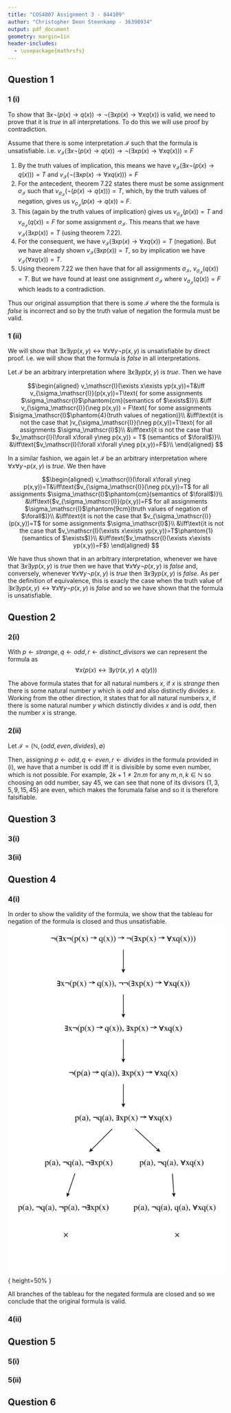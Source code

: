 ```yaml
---
title: "COS4807 Assignment 3 - 844109"
author: "Christopher Deon Steenkamp - 36398934"
output: pdf_document
geometry: margin=1in
header-includes:
  - \usepackage{mathrsfs}
---
```

## Question 1

### 1 (i)

To show that $\exists x\neg(p(x)\rightarrow q(x))\rightarrow\neg(\exists xp(x)\rightarrow \forall xq(x))$ is valid, we need to prove that it is $true$ in all interpretations. To do this we will use proof by contradiction.

Assume that there is some interpretation $\mathscr{I}$ such that the formula is unsatisfiable. i.e. $v_\mathscr{I}(\exists x\neg(p(x)\rightarrow q(x))\rightarrow\neg(\exists xp(x)\rightarrow \forall xq(x)))=F$

1. By the truth values of implication, this means we have $v_\mathscr{I}(\exists x\neg(p(x)\rightarrow q(x)))=T$ and $v_\mathscr{I}( \neg(\exists xp(x)\rightarrow \forall xq(x)))=F$
1. For the antecedent, theorem 7.22 states there must be some assignment $\sigma_\mathscr{I}$ such that $v_{\sigma_\mathscr{I}}(\neg(p(x)\rightarrow q(x)))=T$, which, by the truth values of negation, gives us $v_{\sigma_\mathscr{I}}(p(x)\rightarrow q(x))=F$.
1. This (again by the truth values of implication) gives us $v_{\sigma_\mathscr{I}}(p(x))=T$ and $v_{\sigma_\mathscr{I}}(q(x))=F$ for some assignment $\sigma_\mathscr{I}$. This means that we have $v_\mathscr{I}(\exists xp(x)) = T$ (using theorem 7.22).
1. For the consequent, we have $v_\mathscr{I}(\exists xp(x)\rightarrow \forall xq(x))=T$ (negation). But we have already shown $v_\mathscr{I}(\exists xp(x)) = T$, so by implication we have $v_\mathscr{I}(\forall xq(x))=T$.
1. Using theorem 7.22 we then have that for all assignments $\sigma_\mathscr{I}$, $v_{\sigma_\mathscr{I}}(q(x))=T$. But we have found at least one assignment $\sigma_\mathscr{I}$ where $v_{\sigma_\mathscr{I}}(q(x))=F$ which leads to a contradiction.

Thus our original assumption that there is some $\mathscr{I}$ where the the formula is $false$ is incorrect and so by the truth value of negation the formula must be valid.

### 1 (ii)

We will show that $\exists x\exists yp(x,y)\leftrightarrow\forall x\forall y\neg p(x,y)$ is unsatisfiable by direct proof. i.e. we will show that the formula is $false$ in all interpretations.

Let $\mathscr{I}$ be an arbitrary interpretation where $\exists x\exists yp(x,y)$ is $true$. Then we have

$$\begin{aligned}
v_\mathscr{I}(\exists x\exists yp(x,y))=T&\iff v_{\sigma_\mathscr{I}}(p(x,y))=T\text{ for some assignments $\sigma_\mathscr{I}$\phantom{cm}(semantics of $\exists$)}\\
&\iff v_{\sigma_\mathscr{I}}(\neg p(x,y)) = F\text{ for some assignments $\sigma_\mathscr{I}$\phantom{4}(truth values of negation)}\\
&\iff\text{it is not the case that }v_{\sigma_\mathscr{I}}(\neg p(x,y))=T\text{ for all assignments $\sigma_\mathscr{I}$}\\
&\iff\text{it is not the case that $v_\mathscr{I}(\forall x\forall y\neg p(x,y)) = T$ (semantics of $\forall$)}\\
&\iff\text{$v_\mathscr{I}(\forall x\forall y\neg p(x,y))=F$}\\
\end{aligned}
$$

In a similar fashion, we again let $\mathscr{I}$ be an arbitrary interpretation where $\forall x\forall y\neg p(x,y)$ is $true$. We then have

$$\begin{aligned}
v_\mathscr{I}(\forall x\forall y\neg p(x,y))=T&\iff\text{$v_{\sigma_\mathscr{I}}(\neg p(x,y))=T$ for all assignments $\sigma_\mathscr{I}$\phantom{cm}(semantics of $\forall$)}\\
&\iff\text{$v_{\sigma_\mathscr{I}}(p(x,y))=F$ for all assignments $\sigma_\mathscr{I}$\phantom{9cm}(truth values of negation of $\forall$)}\\
&\iff\text{it is not the case that $v_{\sigma_\mathscr{I}}(p(x,y))=T$ for some assignments $\sigma_\mathscr{I}$}\\
&\iff\text{it is not the case that $v_\mathscr{I}(\exists x\exists yp(x,y))=T$\phantom{1}(semantics of $\exists$)}\\
&\iff\text{$v_\mathscr{I}(\exists x\exists yp(x,y))=F$}
\end{aligned}
$$

We have thus shown that in an arbitrary interpretation, whenever we have that $\exists x\exists yp(x,y)$ is $true$ then we have that $\forall x\forall y\neg p(x,y)$ is $false$ and, conversely, whenever $\forall x\forall y\neg p(x,y)$ is $true$ then $\exists x\exists yp(x,y)$ is $false$. As per the definition of equivalence, this is exacly the case when the truth value of $\exists x\exists yp(x,y)\leftrightarrow\forall x\forall y\neg p(x,y)$ is $false$ and so we have shown that the formula is unsatisfiable.

## Question 2

### 2(i)

With $p \leftarrow strange, q \leftarrow odd, r \leftarrow distinct\_divisors$ we can represent the formula as $$\forall x(p(x) \leftrightarrow \exists y(r(x,y)\land q(y)))$$

The above formula states that for all natural numbers $x$, if $x$ is $strange$ then there is some natural number $y$ which is $odd$ and also distinctly divides $x$. Working from the other direction, it states that for all natural numbers $x$, if there is some natural number $y$ which distinctly divides $x$ and is $odd$, then the number $x$ is strange.

### 2(ii)

Let $\mathscr{I} = (\mathbb{N}, \{odd, even, divides\}, \emptyset)$

Then, assigning $p \leftarrow odd, q \leftarrow even, r \leftarrow divides$ in the formula provided in (i), we have that a number is odd iff it is divisible by some even number, which is not possible. For example, $2k+1 \neq 2n.m$ for any $m,n,k \in \mathbb{N}$ so choosing an odd number, say $45$, we can see that none of its divisors $\{1, 3, 5, 9, 15, 45\}$ are even, which makes the forumala false and so it is therefore falsifiable.

## Question 3

### 3(i)

### 3(ii)

## Question 4

### 4(i)

In order to show the validity of the formula, we show that the tableau for  negation of the formula is closed and thus unsatisfiable.\
![ ](q4.1.dot.svg){ height=50% }

All branches of the tableau for the negated formula are closed and so we conclude that the original formula is valid.

### 4(ii)

## Question 5

### 5(i)

### 5(ii)

## Question 6
